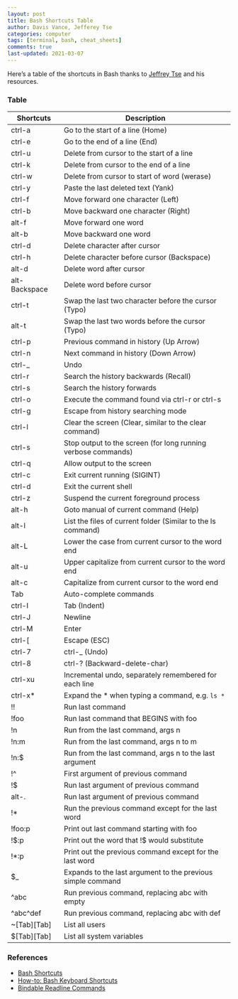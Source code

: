 ```yaml
---
layout: post
title: Bash Shortcuts Table
author: Davis Vance, Jefferey Tse
categories: computer
tags: [terminal, bash, cheat_sheets]
comments: true
last-updated: 2021-03-07
---
```


Here’s a table of the shortcuts in Bash thanks to
[Jeffrey Tse](https://github.com/jeffreytse/jekyll-jeffreytse-blog/blob/master/_posts/2016-10-12-bash-shortcuts-table.md)
and his resources.


### Table

| Shortcuts     | Description                                                        |
| ------------- | ------------------------------------------------------------------ |
| ctrl-a        | Go to the start of a line (Home)                                   |
| ctrl-e        | Go to the end of a line (End)                                      |
| ctrl-u        | Delete from cursor to the start of a line                          |
| ctrl-k        | Delete from cursor to the end of a line                            |
| ctrl-w        | Delete from cursor to start of word (werase)                       |
| ctrl-y        | Paste the last deleted text (Yank)                                 |
| ctrl-f        | Move forward one character (Left)                                  |
| ctrl-b        | Move backward one character (Right)                                |
| alt-f         | Move forward one word                                              |
| alt-b         | Move backward one word                                             |
| ctrl-d        | Delete character after cursor                                      |
| ctrl-h        | Delete character before cursor (Backspace)                         |
| alt-d         | Delete word after cursor                                           |
| alt-Backspace | Delete word before cursor                                          |
| ctrl-t        | Swap the last two character before the cursor (Typo)               |
| alt-t         | Swap the last two words before the cursor (Typo)                   |
| ctrl-p        | Previous command in history (Up Arrow)                             |
| ctrl-n        | Next command in history (Down Arrow)                               |
| ctrl-\_       | Undo                                                               |
| ctrl-r        | Search the history backwards (Recall)                              |
| ctrl-s        | Search the history forwards                                        |
| ctrl-o        | Execute the command found via ctrl-r or ctrl-s                     |
| ctrl-g        | Escape from history searching mode                                 |
| ctrl-l        | Clear the screen (Clear, similar to the clear command)             |
| ctrl-s        | Stop output to the screen (for long running verbose commands)      |
| ctrl-q        | Allow output to the screen                                         |
| ctrl-c        | Exit current running (SIGINT)                                      |
| ctrl-d        | Exit the current shell                                             |
| ctrl-z        | Suspend the current foreground process                             |
| alt-h         | Goto manual of current command (Help)                              |
| alt-l         | List the files of current folder (Similar to the ls command)       |
| alt-L         | Lower the case from current cursor to the word end                 |
| alt-u         | Upper capitalize from current cursor to the word end               |
| alt-c         | Capitalize from current cursor to the word end                     |
| Tab           | Auto-complete commands                                             |
| ctrl-I        | Tab (Indent)                                                       |
| ctrl-J        | Newline                                                            |
| ctrl-M        | Enter                                                              |
| ctrl-\[       | Escape (ESC)                                                       |
| ctrl-7        | ctrl-\_ (Undo)                                                     |
| ctrl-8        | ctrl-? (Backward-delete-char)                                      |
| ctrl-xu       | Incremental undo, separately remembered for each line              |
| ctrl-x\*      | Expand the \* when typing a command, e.g. `ls *`                   |
| !!            | Run last command                                                   |
| !foo          | Run last command that BEGINS with foo                              |
| !n            | Run from the last command, args n                                  |
| !n:m          | Run from the last command, args n to m                             |
| !n:\$         | Run from the last command, args n to the last argument             |
| !\^           | First argument of previous command                                 |
| !\$           | Run last argument of previous command                              |
| alt-.         | Run last argument of previous command                              |
| !\*           | Run the previous command except for the last word                  |
| !foo:p        | Print out last command starting with foo                           |
| !\$:p         | Print out the word that !\$ would substitute                       |
| !\*:p         | Print out the previous command except for the last word            |
| \$\_          | Expands to the last argument to the previous simple command        |
| ^abc          | Run previous command, replacing abc with empty                     |
| ^abc^def      | Run previous command, replacing abc with def                       |
| ~\[Tab][Tab]  | List all users                                                     |
| \$\[Tab][Tab] | List all system variables                                          |


### References

- [Bash Shortcuts](https://kapeli.com/cheat_sheets/Bash_Shortcuts.docset/Contents/Resources/Documents/index)
- [How-to: Bash Keyboard Shortcuts](https://ss64.com/bash/syntax-keyboard.html)
- [Bindable Readline Commands](https://www.gnu.org/software/bash/manual/html_node/Bindable-Readline-Commands.html)
